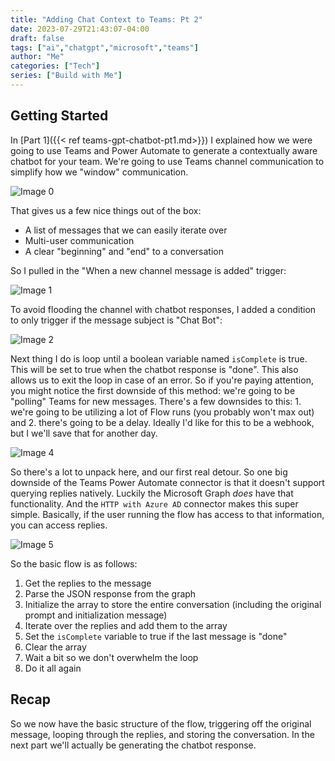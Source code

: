 ```yaml
---
title: "Adding Chat Context to Teams: Pt 2"
date: 2023-07-29T21:43:07-04:00
draft: false
tags: ["ai","chatgpt","microsoft","teams"]
author: "Me"
categories: ["Tech"]
series: ["Build with Me"]
---
```


## Getting Started

In [Part 1]({{< ref teams-gpt-chatbot-pt1.md>}}) I explained how we were going to use Teams and Power Automate to generate a contextually aware chatbot for your team. We're going to use Teams channel communication to simplify how we "window" communication.

![Image 0](../../images/teams-gpt-chatbot-pt2_1690681544411.png)

That gives us a few nice things out of the box:

* A list of messages that we can easily iterate over
* Multi-user communication
* A clear "beginning" and "end" to a conversation

So I pulled in the "When a new channel message is added" trigger:

![Image 1](../../images/teams-gpt-chatbot-pt2_1690681753287.png)  

To avoid flooding the channel with chatbot responses, I added a condition to only trigger if the message subject is "Chat Bot":

![Image 2](../../images/teams-gpt-chatbot-pt2_1690681942370.png)  

Next thing I do is loop until a boolean variable named `isComplete` is true. This will be set to true when the chatbot response is "done". This also allows us to exit the loop in case of an error. So if you're paying attention, you might notice the first downside of this method: we're going to be "polling" Teams for new messages. There's a few downsides to this: 1. we're going to be utilizing a lot of Flow runs (you probably won't max out) and 2. there's going to be a delay. Ideally I'd like for this to be a webhook, but I we'll save that for another day.

![Image 4](../../images/teams-gpt-chatbot-pt2_1690682645721.png)  

So there's a lot to unpack here, and our first real detour. So one big downside of the Teams Power Automate connector is that it doesn't support querying replies natively. Luckily the Microsoft Graph *does* have that functionality. And the `HTTP with Azure AD` connector makes this super simple. Basically, if the user running the flow has access to that information, you can access replies.

![Image 5](../../images/teams-gpt-chatbot-pt2_1690682758862.png)

So the basic flow is as follows:

1. Get the replies to the message
2. Parse the JSON response from the graph
3. Initialize the array to store the entire conversation (including the original prompt and initialization message)
4. Iterate over the replies and add them to the array
5. Set the `isComplete` variable to true if the last message is "done"
6. Clear the array
7. Wait a bit so we don't overwhelm the loop
8. Do it all again

## Recap

So we now have the basic structure of the flow, triggering off the original message, looping through the replies, and storing the conversation. In the next part we'll actually be generating the chatbot response.
